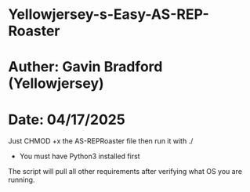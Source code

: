 # Yellowjersey-s-Easy-AS-REP-Roaster


# Auther: Gavin Bradford (Yellowjersey)
# Date: 04/17/2025


Just CHMOD +x the AS-REPRoaster file then run it with ./

* You must have Python3 installed first 

The script will pull all other requirements after verifying what OS you are running. 

